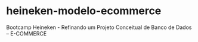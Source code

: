 # heineken-modelo-ecommerce
Bootcamp Heineken - Refinando um Projeto Conceitual de Banco de Dados – E-COMMERCE 
